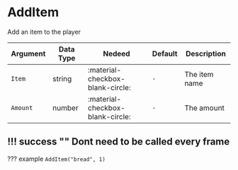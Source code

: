 # AddItem
Add an item to the player

| Argument              | Data Type                            | Nedeed                    | Default                       | Description
| ----------------------| ------------------------------------ | ------------------------- |-------------------------------|-------------
| `Item`                | string | :material-checkbox-blank-circle: | `-` | The item name
| `Amount`                | number | :material-checkbox-blank-circle: | `-` | The amount

!!! success ""
    Dont need to be called every frame
---
??? example
    ```
    AddItem("bread", 1)
    ```     
